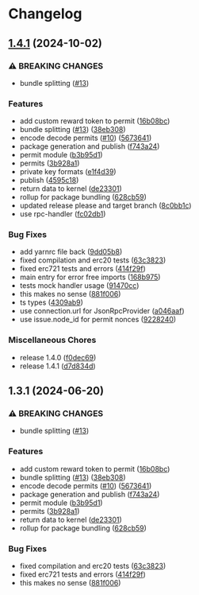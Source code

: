 # Changelog

## [1.4.1](https://github.com/ubq-testing/permit-generation/compare/v1.3.1...v1.4.1) (2024-10-02)


### ⚠ BREAKING CHANGES

* bundle splitting ([#13](https://github.com/ubq-testing/permit-generation/issues/13))

### Features

* add custom reward token to permit ([16b08bc](https://github.com/ubq-testing/permit-generation/commit/16b08bc2ea6cadaba5f1446c832ec85d609bedab))
* bundle splitting ([#13](https://github.com/ubq-testing/permit-generation/issues/13)) ([38eb308](https://github.com/ubq-testing/permit-generation/commit/38eb30843665724ca6521f19b72e572d0f59c1c2))
* encode decode permits ([#10](https://github.com/ubq-testing/permit-generation/issues/10)) ([5673641](https://github.com/ubq-testing/permit-generation/commit/567364137dd48bfa7adf1c5c8a9b55e48d470181))
* package generation and publish ([f743a24](https://github.com/ubq-testing/permit-generation/commit/f743a242bfe4487e4309647690228d98342bad74))
* permit module ([b3b95d1](https://github.com/ubq-testing/permit-generation/commit/b3b95d1a8e9081ee4d33b8408ddf194b961ae090))
* permits ([3b928a1](https://github.com/ubq-testing/permit-generation/commit/3b928a1c0544d8c117133cf80c4a3bcc58697345))
* private key formats ([e1f4d39](https://github.com/ubq-testing/permit-generation/commit/e1f4d39ec68e04b9b7bcfda26742a4e0b42c8016))
* publish ([4595c18](https://github.com/ubq-testing/permit-generation/commit/4595c1861fa70fe290a7e37de92fae058eb66f6a))
* return data to kernel ([de23301](https://github.com/ubq-testing/permit-generation/commit/de2330129fe709292e4598f81cb1461ac43c0df6))
* rollup for package bundling ([628cb59](https://github.com/ubq-testing/permit-generation/commit/628cb59da66c16f1ea8d76c95caaa25426486641))
* updated release please and target branch ([8c0bb1c](https://github.com/ubq-testing/permit-generation/commit/8c0bb1c27263360a823d6676a13bca94f8ff6d78))
* use rpc-handler ([fc02db1](https://github.com/ubq-testing/permit-generation/commit/fc02db18aebefd92d19f851ea232d5ae0a24bbbf))


### Bug Fixes

* add yarnrc file back ([9dd05b8](https://github.com/ubq-testing/permit-generation/commit/9dd05b84a8470170ff3419d6b8ed0154f4e6c067))
* fixed compilation and erc20 tests ([63c3823](https://github.com/ubq-testing/permit-generation/commit/63c3823ae49cbda768dfd01d58d25e926101d7e9))
* fixed erc721 tests and errors ([414f29f](https://github.com/ubq-testing/permit-generation/commit/414f29fe852f7a5360eef1344d1e5d7b0da0dda5))
* main entry for error free imports ([168b975](https://github.com/ubq-testing/permit-generation/commit/168b9756927f9caf9802e91ab380c89ee6247b0a))
* tests mock handler usage ([91470cc](https://github.com/ubq-testing/permit-generation/commit/91470cc580761c717aa06abd67cf9c91bbeb38e1))
* this makes no sense ([881f006](https://github.com/ubq-testing/permit-generation/commit/881f006ca7f8dc64ba9fdeb7f02b3da8f0d68476))
* ts types ([4309ab9](https://github.com/ubq-testing/permit-generation/commit/4309ab972cf14a2f8138dd214b33287b2f3cf959))
* use connection.url for JsonRpcProvider ([a046aaf](https://github.com/ubq-testing/permit-generation/commit/a046aafd37e4bc5509180fcf9a0f51caea47e9a0))
* use issue.node_id for permit nonces ([9228240](https://github.com/ubq-testing/permit-generation/commit/9228240cf5dd40d7dfd83a98a9c379e678a5bbc8))


### Miscellaneous Chores

* release 1.4.0 ([f0dec69](https://github.com/ubq-testing/permit-generation/commit/f0dec69e3c1a3e094211730d6e82f9dd631eb304))
* release 1.4.1 ([d7d834d](https://github.com/ubq-testing/permit-generation/commit/d7d834dd8c766ddfa61d0df2d455f348997698d7))

## 1.3.1 (2024-06-20)

### ⚠ BREAKING CHANGES

- bundle splitting ([#13](https://github.com/ubiquibot/permit-generation/issues/13))

### Features

- add custom reward token to permit ([16b08bc](https://github.com/ubiquibot/permit-generation/commit/16b08bc2ea6cadaba5f1446c832ec85d609bedab))
- bundle splitting ([#13](https://github.com/ubiquibot/permit-generation/issues/13)) ([38eb308](https://github.com/ubiquibot/permit-generation/commit/38eb30843665724ca6521f19b72e572d0f59c1c2))
- encode decode permits ([#10](https://github.com/ubiquibot/permit-generation/issues/10)) ([5673641](https://github.com/ubiquibot/permit-generation/commit/567364137dd48bfa7adf1c5c8a9b55e48d470181))
- package generation and publish ([f743a24](https://github.com/ubiquibot/permit-generation/commit/f743a242bfe4487e4309647690228d98342bad74))
- permit module ([b3b95d1](https://github.com/ubiquibot/permit-generation/commit/b3b95d1a8e9081ee4d33b8408ddf194b961ae090))
- permits ([3b928a1](https://github.com/ubiquibot/permit-generation/commit/3b928a1c0544d8c117133cf80c4a3bcc58697345))
- return data to kernel ([de23301](https://github.com/ubiquibot/permit-generation/commit/de2330129fe709292e4598f81cb1461ac43c0df6))
- rollup for package bundling ([628cb59](https://github.com/ubiquibot/permit-generation/commit/628cb59da66c16f1ea8d76c95caaa25426486641))

### Bug Fixes

- fixed compilation and erc20 tests ([63c3823](https://github.com/ubiquibot/permit-generation/commit/63c3823ae49cbda768dfd01d58d25e926101d7e9))
- fixed erc721 tests and errors ([414f29f](https://github.com/ubiquibot/permit-generation/commit/414f29fe852f7a5360eef1344d1e5d7b0da0dda5))
- this makes no sense ([881f006](https://github.com/ubiquibot/permit-generation/commit/881f006ca7f8dc64ba9fdeb7f02b3da8f0d68476))
